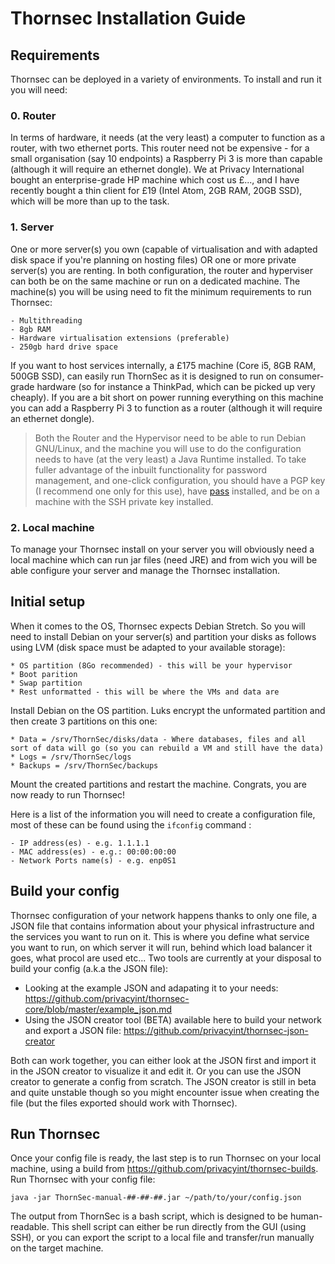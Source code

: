# Thornsec Installation Guide

## Requirements
Thornsec can be deployed in a variety of environments. To install and run it you will need:

### 0. Router

In terms of hardware, it needs (at the very least) a computer to function as a router, with two ethernet ports.  This router need not be expensive - for a small organisation (say 10 endpoints) a Raspberry Pi 3 is more than capable (although it will require an ethernet dongle).  We at Privacy International bought an enterprise-grade HP machine which cost us £..., and I have recently bought a thin client for £19 (Intel Atom, 2GB RAM, 20GB SSD), which will be more than up to the task.


### 1. Server

One or more server(s) you own (capable of virtualisation and with adapted disk space if you're planning on hosting files) OR one or more private server(s) you are renting. In both configuration, the router and hyperviser can both be on the same machine or run on a dedicated machine.
The machine(s) you will be using need to fit the minimum requirements to run Thornsec:

```
- Multithreading
- 8gb RAM
- Hardware virtualisation extensions (preferable)
- 250gb hard drive space
```

If you want to host services internally, a £175 machine (Core i5, 8GB RAM, 500GB SSD), can easily run ThornSec as it is designed to run on consumer-grade hardware (so for instance a ThinkPad, which can be picked up very cheaply). If you are a bit short on power running everything on this machine you can add a Raspberry Pi 3 to function as a router (although it will require an ethernet dongle).

> Both the Router and the Hypervisor need to be able to run Debian GNU/Linux, and the machine you will use to do the configuration needs to have (at the very least) a Java Runtime installed.  To take fuller advantage of the inbuilt functionality for password management, and one-click configuration, you should have a PGP key (I recommend one only for this use), have [pass](https://www.passwordstore.org/) installed, and be on a machine with the SSH private key installed.

### 2. Local machine

To manage your Thornsec install on your server you will obviously need a local machine which can run jar files (need JRE) and from wich you will be able configure your server and manage the Thornsec installation.

## Initial setup

When it comes to the OS, Thornsec expects Debian Stretch. So you will need to install Debian on your server(s) and partition your disks as follows using LVM (disk space must be adapted to your available storage):

```
* OS partition (8Go recommended) - this will be your hypervisor
* Boot parition
* Swap partition
* Rest unformatted - this will be where the VMs and data are
```

Install Debian on the OS partition. Luks encrypt the unformated partition and then create 3 partitions on this one:

```
* Data = /srv/ThornSec/disks/data - Where databases, files and all sort of data will go (so you can rebuild a VM and still have the data)
* Logs = /srv/ThornSec/logs
* Backups = /srv/ThornSec/backups
```

Mount the created partitions and restart the machine. Congrats, you are now ready to run Thornsec! 

Here is a list of the information you will need to create a configuration file, most of these can be found using the `ifconfig` command :
```
- IP address(es) - e.g. 1.1.1.1
- MAC address(es) - e.g.: 00:00:00:00
- Network Ports name(s) - e.g. enp0S1 
```

## Build your config
Thornsec configuration of your network happens thanks to only one file, a JSON file that contains information about your physical infrastructure and the services you want to run on it. This is where you define what service you want to run, on which server it will run, behind which load balancer it goes, what procol are used etc...
Two tools are currently at your disposal to build your config (a.k.a the JSON file):

- Looking at the example JSON and adapating it to your needs: https://github.com/privacyint/thornsec-core/blob/master/example_json.md
- Using the JSON creator tool (BETA) available here to build your network and export a JSON file: https://github.com/privacyint/thornsec-json-creator


Both can work together, you can either look at the JSON first and import it in the JSON creator to visualize it and edit it. Or you can use the JSON creator to generate a config from scratch. The JSON creator is still in beta and quite unstable though so you  might encounter issue when creating the file (but the files exported should work with Thornsec).

## Run Thornsec
Once your config file is ready, the last step is to run Thornsec on your local machine, using a build from https://github.com/privacyint/thornsec-builds.
Run Thornsec with your config file: 

```
java -jar ThornSec-manual-##-##-##.jar ~/path/to/your/config.json
```

The output from ThornSec is a bash script, which is designed to be human-readable.  This shell script can either be run directly from the GUI (using SSH), or you can export the script to a local file and transfer/run manually on the target machine.


